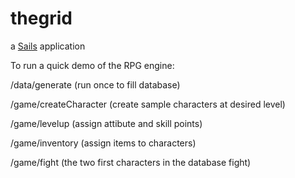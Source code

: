 # thegrid

a [Sails](http://sailsjs.org) application


To run a quick demo of the RPG engine:

/data/generate (run once to fill database)

/game/createCharacter (create sample characters at desired level)

/game/levelup (assign attibute and skill points)

/game/inventory (assign items to characters)

/game/fight (the two first characters in the database fight)

